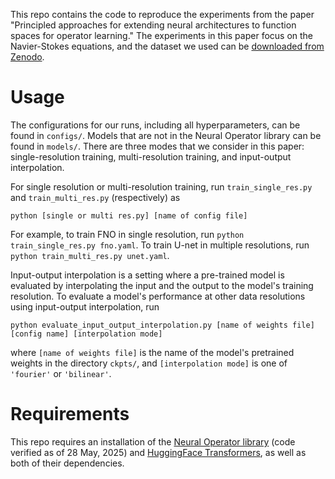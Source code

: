 This repo contains the code to reproduce the experiments from the paper "Principled approaches for extending neural architectures to function spaces for operator learning." The experiments in this paper focus on the Navier-Stokes equations, and the dataset we used can be [downloaded from Zenodo](https://zenodo.org/records/12825163).

# Usage 
The configurations for our runs, including all hyperparameters, can be found in `configs/`. Models that are not in the Neural Operator library can be found in `models/`. There are three modes that we consider in this paper: single-resolution training, multi-resolution training, and input-output interpolation.

For single resolution or multi-resolution training, run `train_single_res.py` and `train_multi_res.py` (respectively) as
```
python [single or multi res.py] [name of config file]
```
For example, to train FNO in single resolution, run `python train_single_res.py fno.yaml`. To train U-net in multiple resolutions, run `python train_multi_res.py unet.yaml`.

Input-output interpolation is a setting where a pre-trained model is evaluated by interpolating the input and the output to the model's training resolution. To evaluate a model's performance at other data resolutions using input-output interpolation, run
```
python evaluate_input_output_interpolation.py [name of weights file] [config name] [interpolation mode]
```
where `[name of weights file]` is the name of the model's pretrained weights in the directory `ckpts/`, and `[interpolation mode]` is one of `'fourier'` or `'bilinear'`.


# Requirements
This repo requires an installation of the [Neural Operator library](https://github.com/neuraloperator/neuraloperator/) (code verified as of 28 May, 2025) and [HuggingFace Transformers](https://github.com/huggingface/transformers), as well as both of their dependencies.
